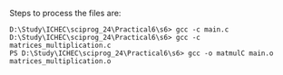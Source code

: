 Steps to process the files are:

```shell
D:\Study\ICHEC\sciprog_24\Practical6\s6> gcc -c main.c  
D:\Study\ICHEC\sciprog_24\Practical6\s6> gcc -c matrices_multiplication.c
PS D:\Study\ICHEC\sciprog_24\Practical6\s6> gcc -o matmulC main.o matrices_multiplication.o
```